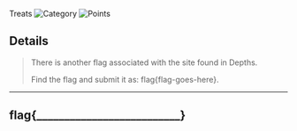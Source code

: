 Treats
![Category](http://img.shields.io/badge/Category-Hybrid-orange?style=for-the-badge) ![Points](http://img.shields.io/badge/Points-80-brightgreen?style=for-the-badge)

## Details

>There is another flag associated with the site found in Depths. 
>
>Find the flag and submit it as: flag{flag-goes-here}.
---



## flag{__________________________}
